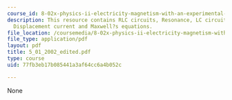```yaml
---
course_id: 8-02x-physics-ii-electricity-magnetism-with-an-experimental-focus-spring-2005
description: This resource contains RLC circuits, Resonance, LC circuits/Oscillations,
  Displacement current and Maxwell?s equations.
file_location: /coursemedia/8-02x-physics-ii-electricity-magnetism-with-an-experimental-focus-spring-2005/77fb3eb17b085441a3af64cc6a4b052c_5_01_2002_edited.pdf
file_type: application/pdf
layout: pdf
title: 5_01_2002_edited.pdf
type: course
uid: 77fb3eb17b085441a3af64cc6a4b052c

---
```

None